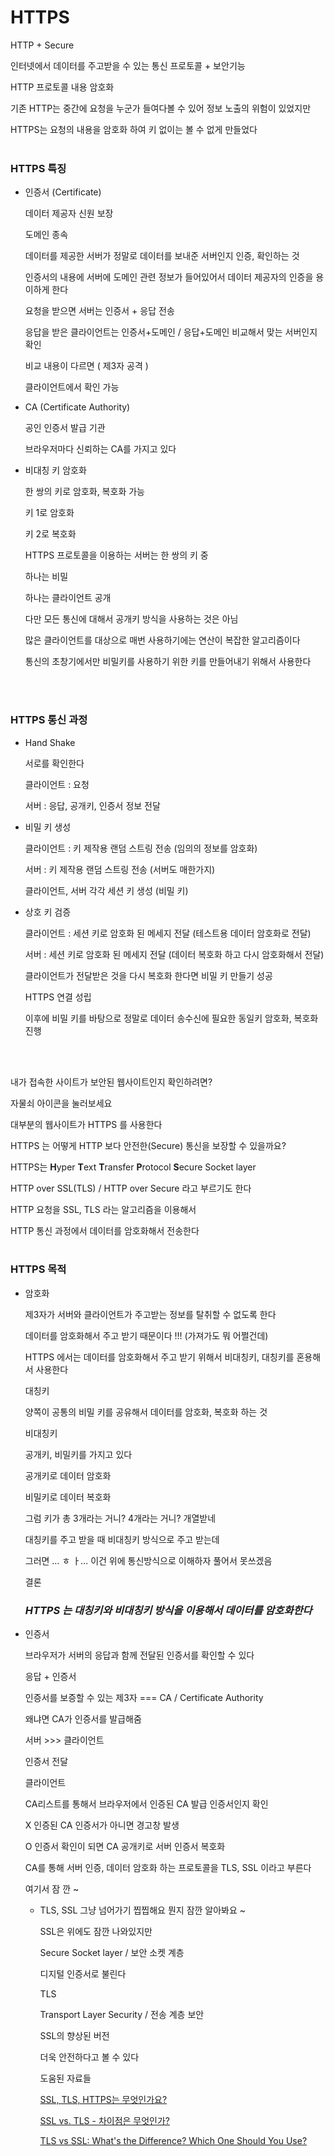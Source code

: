 # HTTPS

HTTP + Secure

인터넷에서 데이터를 주고받을 수 있는 통신 프로토콜 + 보안기능

HTTP 프로토콜 내용 암호화

기존 HTTP는 중간에 요청을 누군가 들여다볼 수 있어 정보 노출의 위험이 있었지만

HTTPS는 요청의 내용을 암호화 하여 키 없이는 볼 수 없게 만들었다 <br/><br/>

### HTTPS 특징

- 인증서 (Certificate)
    
    데이터 제공자 신원 보장
    
    도메인 종속
    
    데이터를 제공한 서버가 정말로 데이터를 보내준 서버인지 인증, 확인하는 것
    
    인증서의 내용에 서버에 도메인 관련 정보가 들어있어서 데이터 제공자의 인증을 용이하게 한다
    
    요청을 받으면 서버는 인증서 + 응답 전송
    
    응답을 받은 클라이언트는 인증서+도메인 / 응답+도메인 비교해서 맞는 서버인지 확인
    
    비교 내용이 다르면 ( 제3자 공격 )
    
    클라이언트에서 확인 가능
    
- CA (Certificate Authority)
    
    공인 인증서 발급 기관
    
    브라우저마다 신뢰하는 CA를 가지고 있다 
    
- 비대칭 키 암호화
    
    한 쌍의 키로 암호화, 복호화 가능
    
    키 1로 암호화
    
    키 2로 복호화
    
    HTTPS 프로토콜을 이용하는 서버는 한 쌍의 키 중 
    
    하나는 비밀 
    
    하나는 클라이언트 공개
    
    다만 모든 통신에 대해서 공개키 방식을 사용하는 것은 아님
    
    많은 클라이언트를 대상으로 매번 사용하기에는 연산이 복잡한 알고리즘이다
    
    통신의 초창기에서만 비밀키를 사용하기 위한 키를 만들어내기 위해서 사용한다 
    
<br/><br/>

### HTTPS 통신 과정

- Hand Shake
    
    서로를 확인한다
    
    클라이언트 : 요청
    
    서버 : 응답, 공개키, 인증서 정보 전달
    
- 비밀 키 생성
    
    클라이언트 : 키 제작용 랜덤 스트링 전송 (임의의 정보를 암호화)
    
    서버 : 키 제작용 랜덤 스트링 전송 (서버도 매한가지)
    
    클라이언트, 서버 각각 세션 키 생성 (비밀 키)
    
- 상호 키 검증
    
    클라이언트 : 세션 키로 암호화 된 메세지 전달 (테스트용 데이터 암호화로 전달)
    
    서버 : 세션 키로 암호화 된 메세지 전달 (데이터 복호화 하고 다시 암호화해서 전달)
    
    클라이언트가 전달받은 것을 다시 복호화 한다면 비밀 키 만들기 성공
    
    HTTPS 연결 성립
    
    이후에 비밀 키를 바탕으로 정말로 데이터 송수신에 필요한 동일키 암호화, 복호화 진행
    
<br/><br/>

내가 접속한 사이트가 보안된 웹사이트인지 확인하려면?

자물쇠 아이콘을 눌러보세요

대부분의 웹사이트가 HTTPS 를 사용한다

HTTPS 는 어떻게 HTTP 보다 안전한(Secure) 통신을 보장할 수 있을까요?

HTTPS는 **H**yper **T**ext **T**ransfer **P**rotocol **S**ecure Socket layer

HTTP over SSL(TLS) / HTTP over Secure 라고 부르기도 한다

HTTP 요청을 SSL, TLS 라는 알고리즘을 이용해서

HTTP 통신 과정에서 데이터를 암호화해서 전송한다  <br/> <br/>

### HTTPS 목적

- 암호화
    
    제3자가 서버와 클라이언트가 주고받는 정보를 탈취할 수 없도록 한다
    
    데이터를 암호화해서 주고 받기 때문이다 !!! (가져가도 뭐 어쩔건데)
    
    HTTPS 에서는 데이터를 암호화해서 주고 받기 위해서 비대칭키, 대칭키를 혼용해서  사용한다
    
    대칭키
    
    양쪽이 공통의 비밀 키를 공유해서 데이터를 암호화, 복호화 하는 것
    
    비대칭키
    
    공개키, 비밀키를 가지고 있다
    
    공개키로 데이터 암호화
    
    비밀키로 데이터 복호화
    
    그럼 키가 총 3개라는 거니? 4개라는 거니? 개열받네
    
    대칭키를 주고 받을 때 비대칭키 방식으로 주고 받는데
    
    그러면 …  ㅎ ㅏ… 이건 위에 통신방식으로 이해하자 풀어서 못쓰겠음
    
    결론
    
    ### ***HTTPS 는 대칭키와 비대칭키 방식을 이용해서 데이터를 암호화한다***
    
- 인증서
    
    브라우저가 서버의 응답과 함께 전달된 인증서를 확인할 수 있다
    
    응답 + 인증서
    
    인증서를 보증할 수 있는 제3자 === CA / Certificate Authority
    
    왜냐면 CA가 인증서를 발급해줌
    
    서버 >>> 클라이언트
    
    인증서 전달
    
    클라이언트
    
    CA리스트를 통해서 브라우저에서 인증된 CA 발급 인증서인지 확인
    
    X    인증된 CA 인증서가 아니면 경고창 발생
    
    O   인증서 확인이 되면 CA 공개키로 서버 인증서 복호화
    
    CA를 통해 서버 인증, 데이터 암호화 하는 프로토콜을 TLS, SSL 이라고 부른다
    
    여기서 잠 깐 ~
    
    - TLS, SSL 그냥 넘어가기 찝찝해요 뭔지 잠깐 알아봐요 ~
        
        
        SSL은 위에도 잠깐 나와있지만
        
        Secure Socket layer / 보안 소켓 계층
        
        디지털 인증서로 불린다
        
        TLS
        
        Transport Layer Security / 전송 계층 보안
        
        SSL의 향상된 버전
        
        더욱 안전하다고 볼 수 있다
        
        도움된 자료들
        
        [SSL, TLS, HTTPS는 무엇인가요?](https://www.digicert.com/kr/what-is-ssl-tls-and-https)
        
        [SSL vs. TLS - 차이점은 무엇인가?](https://smartits.tistory.com/209)
        
        [TLS vs SSL: What's the Difference? Which One Should You Use?](https://kinsta.com/knowledgebase/tls-vs-ssl/)